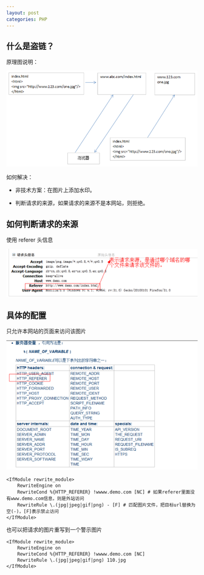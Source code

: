 ```yaml
---
layout: post
categories: PHP
---
```


## 什么是盗链？

原理图说明：

![01.png](/static/images/20160822/01.png)

如何解决：

* 非技术方案：在图片上添加水印。

* 判断请求的来源，如果请求的来源不是本网站，则拒绝。

## 如何判断请求的来源

使用 referer 头信息

![02.png](/static/images/20160822/02.png)

## 具体的配置

只允许本网站的页面来访问该图片

![03.png](/static/images/20160822/03.png)

```
<IfModule rewrite_module>
    RewriteEngine on
    RewriteCond %{HTTP_REFERER} !wwww.demo.com [NC] # 如果referer里面没有www.demo.com信息，则是外站访问
    RewriteRule \.(jpg|jpeg|gif|png) - [F] # 匹配图片文件，把目标url替换为空(-)，[F]表示禁止访问
</IfModule>
```

也可以把请求的图片重写到一个警示图片

```
<IfModule rewrite_module>
    RewriteEngine on
    RewriteCond %{HTTP_REFERER} !wwww.demo.com [NC]
    RewriteRule \.(jpg|jpeg|gif|png) 110.jpg
</IfModule>
```